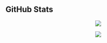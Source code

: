 ## GitHub Stats
<p align="center">
  <img src="https://github-readme-stats.vercel.app/api?username=talipapa&show_icons=true&theme=radical" />
</p>
<p align="center">
  <img src="https://github-readme-stats.vercel.app/api/top-langs/?username=talipapa&hide_progress=true" />
</p>
